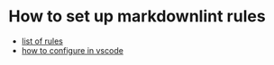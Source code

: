 # How to set up markdownlint rules

-   [list of rules](https://github.com/DavidAnson/markdownlint/blob/master/doc/Rules.md)
-   [how to configure in vscode](https://github.com/DavidAnson/vscode-markdownlint#configure)
